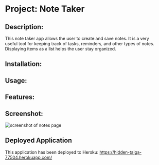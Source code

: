 # Project:  Note Taker

## Description: 
This note taker app allows the user to create and save notes.  It is a very useful tool for keeping track of tasks, reminders, and other types of notes.  Displaying items as a list helps the user stay organized.

## Installation:

## Usage:

## Features:

## Screenshot:

![screenshot of notes page](/note-taker/public/assets/images/Capture2.png)


## Deployed Application
This application has been deployed to Heroku: 
https://hidden-taiga-77504.herokuapp.com/ 

